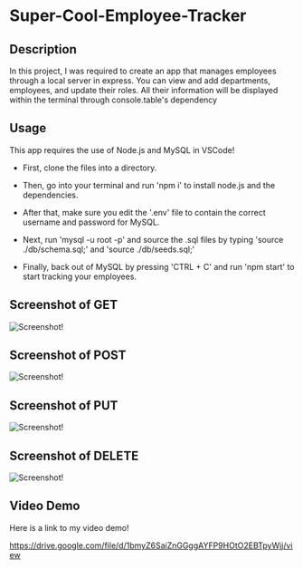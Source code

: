 # Super-Cool-Employee-Tracker

## Description

In this project, I was required to create an app that manages employees through a local server in express. You can view and add departments, employees, and update their roles. All their information will be displayed within the terminal through console.table's dependency 

## Usage

This app requires the use of Node.js and MySQL in VSCode!

* First, clone the files into a directory.

* Then, go into your terminal and run 'npm i' to install node.js and the dependencies.

* After that, make sure you edit the '.env' file to contain the correct username and password for MySQL.

* Next, run 'mysql -u root -p' and source the .sql files by typing 'source ./db/schema.sql;' and 'source ./db/seeds.sql;'

* Finally, back out of MySQL by pressing 'CTRL + C' and run 'npm start' to start tracking your employees.

## Screenshot of GET
![Screenshot!](Get.JPG)

## Screenshot of POST
![Screenshot!](post.JPG)

## Screenshot of PUT
![Screenshot!](put.JPG)

## Screenshot of DELETE
![Screenshot!](delete.JPG)


## Video Demo

Here is a link to my video demo!

https://drive.google.com/file/d/1bmyZ6SaiZnGGggAYFP9HOtO2EBTpyWjj/view

